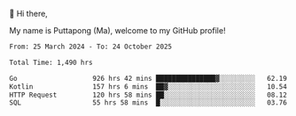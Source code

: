 👋 Hi there,

My name is Puttapong (Ma), welcome to my GitHub profile!

<!--START_SECTION:waka-->

```txt
From: 25 March 2024 - To: 24 October 2025

Total Time: 1,490 hrs

Go                   926 hrs 42 mins ███████████████▓░░░░░░░░░   62.19 %
Kotlin               157 hrs 6 mins  ██▓░░░░░░░░░░░░░░░░░░░░░░   10.54 %
HTTP Request         120 hrs 58 mins ██░░░░░░░░░░░░░░░░░░░░░░░   08.12 %
SQL                  55 hrs 58 mins  █░░░░░░░░░░░░░░░░░░░░░░░░   03.76 %
```

<!--END_SECTION:waka-->
